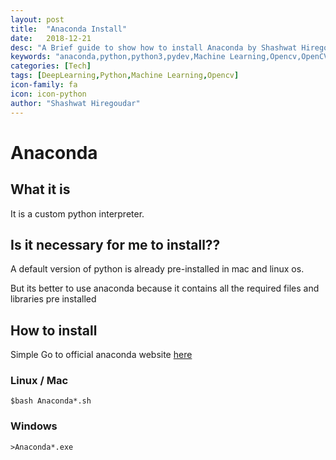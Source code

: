```yaml
---
layout: post
title:  "Anaconda Install"
date:   2018-12-21
desc: "A Brief guide to show how to install Anaconda by Shashwat Hiregoudar"
keywords: "anaconda,python,python3,pydev,Machine Learning,Opencv,OpenCV"
categories: [Tech]
tags: [DeepLearning,Python,Machine Learning,Opencv]
icon-family: fa
icon: icon-python
author: "Shashwat Hiregoudar"
---
```


# Anaconda

## What it is
It is a custom python interpreter.

## Is it necessary for me to install??
A default version of python is already pre-installed in mac and linux os.

But its better to use anaconda because it contains all the required files and libraries pre installed

## How to install 

Simple Go to official anaconda website [here](https://www.anaconda.com/download/)

### Linux / Mac 
    $bash Anaconda*.sh

### Windows
    >Anaconda*.exe

